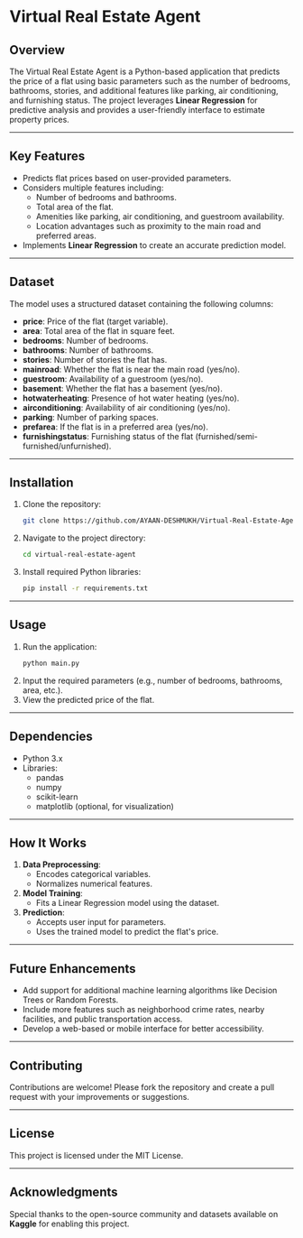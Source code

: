 # Virtual Real Estate Agent

## Overview
The Virtual Real Estate Agent is a Python-based application that predicts the price of a flat using basic parameters such as the number of bedrooms, bathrooms, stories, and additional features like parking, air conditioning, and furnishing status. The project leverages **Linear Regression** for predictive analysis and provides a user-friendly interface to estimate property prices.

---

## Key Features
- Predicts flat prices based on user-provided parameters.
- Considers multiple features including:
  - Number of bedrooms and bathrooms.
  - Total area of the flat.
  - Amenities like parking, air conditioning, and guestroom availability.
  - Location advantages such as proximity to the main road and preferred areas.
- Implements **Linear Regression** to create an accurate prediction model.

---

## Dataset
The model uses a structured dataset containing the following columns:
- **price**: Price of the flat (target variable).
- **area**: Total area of the flat in square feet.
- **bedrooms**: Number of bedrooms.
- **bathrooms**: Number of bathrooms.
- **stories**: Number of stories the flat has.
- **mainroad**: Whether the flat is near the main road (yes/no).
- **guestroom**: Availability of a guestroom (yes/no).
- **basement**: Whether the flat has a basement (yes/no).
- **hotwaterheating**: Presence of hot water heating (yes/no).
- **airconditioning**: Availability of air conditioning (yes/no).
- **parking**: Number of parking spaces.
- **prefarea**: If the flat is in a preferred area (yes/no).
- **furnishingstatus**: Furnishing status of the flat (furnished/semi-furnished/unfurnished).

---

## Installation
1. Clone the repository:
   ```bash
   git clone https://github.com/AYAAN-DESHMUKH/Virtual-Real-Estate-Agent.git
   ```
2. Navigate to the project directory:
   ```bash
   cd virtual-real-estate-agent
   ```
3. Install required Python libraries:
   ```bash
   pip install -r requirements.txt
   ```

---

## Usage
1. Run the application:
   ```bash
   python main.py
   ```
2. Input the required parameters (e.g., number of bedrooms, bathrooms, area, etc.).
3. View the predicted price of the flat.

---

## Dependencies
- Python 3.x
- Libraries:
  - pandas
  - numpy
  - scikit-learn
  - matplotlib (optional, for visualization)

---

## How It Works
1. **Data Preprocessing**:
   - Encodes categorical variables.
   - Normalizes numerical features.
2. **Model Training**:
   - Fits a Linear Regression model using the dataset.
3. **Prediction**:
   - Accepts user input for parameters.
   - Uses the trained model to predict the flat's price.

---

## Future Enhancements
- Add support for additional machine learning algorithms like Decision Trees or Random Forests.
- Include more features such as neighborhood crime rates, nearby facilities, and public transportation access.
- Develop a web-based or mobile interface for better accessibility.

---

## Contributing
Contributions are welcome! Please fork the repository and create a pull request with your improvements or suggestions.

---

## License
This project is licensed under the MIT License.

---

## Acknowledgments
Special thanks to the open-source community and datasets available on **Kaggle** for enabling this project.

